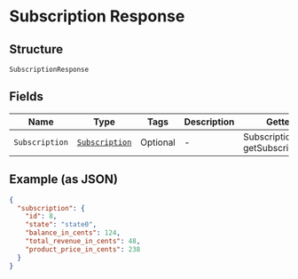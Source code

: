
# Subscription Response

## Structure

`SubscriptionResponse`

## Fields

| Name | Type | Tags | Description | Getter | Setter |
|  --- | --- | --- | --- | --- | --- |
| `Subscription` | [`Subscription`](../../doc/models/subscription.md) | Optional | - | Subscription getSubscription() | setSubscription(Subscription subscription) |

## Example (as JSON)

```json
{
  "subscription": {
    "id": 8,
    "state": "state0",
    "balance_in_cents": 124,
    "total_revenue_in_cents": 48,
    "product_price_in_cents": 238
  }
}
```

